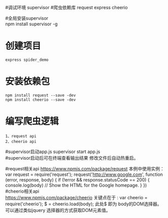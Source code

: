 #调试环境 
    supervisor
#爬虫依赖库 
    request express cheerio


#全局安装supervisor  
    npm install supervisor -g 

# 创建项目
    express spider_demo
# 安装依赖包
    npm install request --save -dev
    npm install cheerio --save -dev

# 编写爬虫逻辑
    1、request api   
    2、cheerio api

#supervisor启动app.js 
    supervisor start app.js  
#supervisor启动后可在终端查看输出结果 修改文件后自动热重启。

#request相关api
    https://www.npmjs.com/package/request
        本例中使用实例：
        var request = require('request');
        request('http://www.google.com', function (error, response, body) {
          if (!error && response.statusCode == 200) {
            console.log(body) // Show the HTML for the Google homepage. 
          }
        })
#cheerio相关api   
    https://www.npmjs.com/package/cheerio
        关键点在于 :
            var cheerio = require('cheerio');
            $ = cheerio.load(body);
        此处$ 即为  body的DOM选择器。 可以通过类似jquery 选择器的方式获取DOM元素值。




